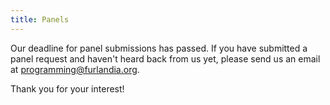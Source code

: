 ```yaml
---
title: Panels
---
```


Our deadline for panel submissions has passed.
If you have submitted a panel request and haven't heard back from us yet, please send us an email at
[programming@furlandia.org](mailto:programming@furlandia.org).

Thank you for your interest!

